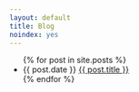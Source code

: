 ```yaml
---
layout: default
title: Blog
noindex: yes
---
```

<ul>
  {% for post in site.posts %}
    <li>
      {{ post.date }} <a href="{{ post.url }}">{{ post.title }}</a>
    </li>
  {% endfor %}
</ul>
